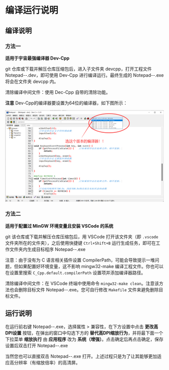 # 编译运行说明

## 编译说明

### 方法一

**适用于宇宙最强编译器 Dev-Cpp**

git 仓库或下载并解压仓库压缩包后，进入子文件夹 devcpp，打开工程文件 Notepad--.dev，即可使用 Dev-Cpp 进行编译运行。最终生成的 Notepad--.exe 将会在文件夹 devcpp 内。

清除编译中间文件：使用 Dec-Cpp 自带的清除功能。

**注意** Dev-Cpp的编译器要设置为64位的编译器，如下图所示：

![png](assets/compile.png)

### 方法二

**适用于配置过 MinGW 环境变量且安装 VSCode 的系统**

git 该仓库或下载并解压仓库压缩包后，用 VSCode 打开该文件夹（即 `.vscode` 文件夹所在的文件夹），之后使用快捷键 `Ctrl+Shift+B` 运行生成任务，即可在工作文件夹内生成目标程序 Notepad--.exe

注意：由于没有为 C 语言相关插件设置 CompilerPath，可能会导致提示一堆问题，但如果配置好环境变量，这不影响 mingw32-make 编译工程文件。你也可以在设置里搜索 `C_Cpp.default.compilerPath` 设置项并添加编译器路径。

清除编译中间文件：在 VSCode 终端中使用命令 `mingw32-make clean`。注意该方法也会删除目标文件 Notepad--.exe。您可自行修改 `Makefile` 文件来避免删除目标文件。

## 运行说明

在运行前右键 Notepad--.exe，选择属性 > 兼容性，在下方设置中点击 **更改高DPI设置** 按钮，在弹出的窗口中勾选下方的 **替代高DPI缩放行为**，并将最下面一个下拉菜单 **缩放执行** 由 **应用程序** 改为 **系统（增强）**。点击确定后再点击确定，保存设置后双击打开 Notepad--.exe

当然您也可以直接双击 Notepad--.exe 打开。上述过程只是为了让其能够更加适应高分辨率（有缩放倍率）的高清屏。